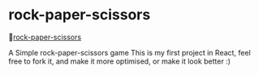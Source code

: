 # rock-paper-scissors

🔗[rock-paper-scissors](https://peszabolcs.github.io/rock-paper-scissors/)

 A Simple rock-paper-scissors game
 This is my first project in React, feel free to fork it, and make it more optimised, or make it look better :)
